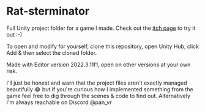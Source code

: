 # Rat-sterminator
Full Unity project folder for a game I made. Check out the [itch page](https://sadcoffeee.itch.io/rat-sterminator) to try it out :-)

To open and modify for yourself, clone this repository, open Unity Hub, click Add & then select the cloned folder.

Made with Editor version 2022.3.11f1, open on other versions at your own risk.

I'll just be honest and warn that the project files aren't exactly managed beautifully 😂 but if you're curious how I implemented something from the game feel free to dig through the scenes & code to find out. Alternatively I'm always reachable on Discord @pan_vr 
